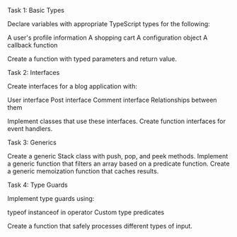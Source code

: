 Task 1: Basic Types

Declare variables with appropriate TypeScript types for the following:

A user's profile information
A shopping cart
A configuration object
A callback function


Create a function with typed parameters and return value.

Task 2: Interfaces

Create interfaces for a blog application with:

User interface
Post interface
Comment interface
Relationships between them


Implement classes that use these interfaces.
Create function interfaces for event handlers.

Task 3: Generics

Create a generic Stack class with push, pop, and peek methods.
Implement a generic function that filters an array based on a predicate function.
Create a generic memoization function that caches results.

Task 4: Type Guards

Implement type guards using:

typeof
instanceof
in operator
Custom type predicates


Create a function that safely processes different types of input.